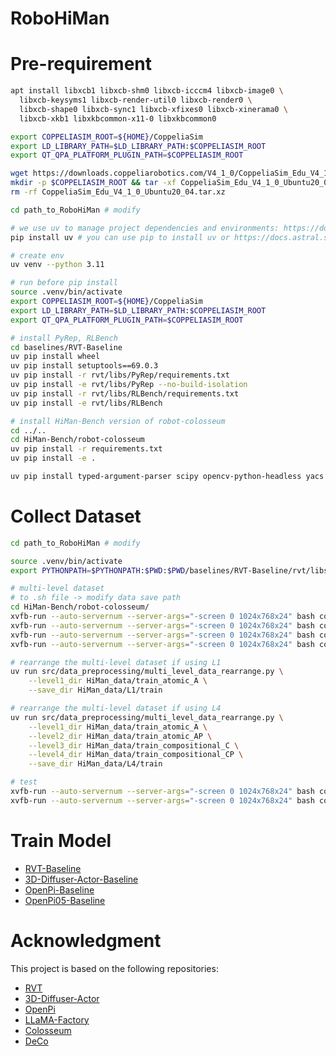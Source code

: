 # RoboHiMan

# Pre-requirement
```bash
apt install libxcb1 libxcb-shm0 libxcb-icccm4 libxcb-image0 \
  libxcb-keysyms1 libxcb-render-util0 libxcb-render0 \
  libxcb-shape0 libxcb-sync1 libxcb-xfixes0 libxcb-xinerama0 \
  libxcb-xkb1 libxkbcommon-x11-0 libxkbcommon0

export COPPELIASIM_ROOT=${HOME}/CoppeliaSim
export LD_LIBRARY_PATH=$LD_LIBRARY_PATH:$COPPELIASIM_ROOT
export QT_QPA_PLATFORM_PLUGIN_PATH=$COPPELIASIM_ROOT

wget https://downloads.coppeliarobotics.com/V4_1_0/CoppeliaSim_Edu_V4_1_0_Ubuntu20_04.tar.xz
mkdir -p $COPPELIASIM_ROOT && tar -xf CoppeliaSim_Edu_V4_1_0_Ubuntu20_04.tar.xz -C $COPPELIASIM_ROOT --strip-components 1
rm -rf CoppeliaSim_Edu_V4_1_0_Ubuntu20_04.tar.xz
```

```bash
cd path_to_RoboHiMan # modify

# we use uv to manage project dependencies and environments: https://docs.astral.sh/uv/
pip install uv # you can use pip to install uv or https://docs.astral.sh/uv/getting-started/installation/

# create env
uv venv --python 3.11

# run before pip install
source .venv/bin/activate
export COPPELIASIM_ROOT=${HOME}/CoppeliaSim
export LD_LIBRARY_PATH=$LD_LIBRARY_PATH:$COPPELIASIM_ROOT
export QT_QPA_PLATFORM_PLUGIN_PATH=$COPPELIASIM_ROOT

# install PyRep, RLBench
cd baselines/RVT-Baseline
uv pip install wheel
uv pip install setuptools==69.0.3
uv pip install -r rvt/libs/PyRep/requirements.txt
uv pip install -e rvt/libs/PyRep --no-build-isolation
uv pip install -r rvt/libs/RLBench/requirements.txt
uv pip install -e rvt/libs/RLBench

# install HiMan-Bench version of robot-colosseum
cd ../..
cd HiMan-Bench/robot-colosseum
uv pip install -r requirements.txt
uv pip install -e .

uv pip install typed-argument-parser scipy opencv-python-headless yacs packaging pandas transformers blobfile ipykernel blosc
```


# Collect Dataset
```bash
cd path_to_RoboHiMan # modify

source .venv/bin/activate
export PYTHONPATH=$PYTHONPATH:$PWD:$PWD/baselines/RVT-Baseline/rvt/libs/PyRep:$PWD/baselines/RVT-Baseline/rvt/libs/RLBench:$PWD/HiMan-Bench/robot-colosseum

# multi-level dataset
# to .sh file -> modify data save path
cd HiMan-Bench/robot-colosseum/
xvfb-run --auto-servernum --server-args="-screen 0 1024x768x24" bash collect_dataset_train_A.sh
xvfb-run --auto-servernum --server-args="-screen 0 1024x768x24" bash collect_dataset_train_AP.sh
xvfb-run --auto-servernum --server-args="-screen 0 1024x768x24" bash collect_dataset_train_C.sh
xvfb-run --auto-servernum --server-args="-screen 0 1024x768x24" bash collect_dataset_train_CP.sh

# rearrange the multi-level dataset if using L1
uv run src/data_preprocessing/multi_level_data_rearrange.py \
    --level1_dir HiMan_data/train_atomic_A \
    --save_dir HiMan_data/L1/train

# rearrange the multi-level dataset if using L4
uv run src/data_preprocessing/multi_level_data_rearrange.py \
    --level1_dir HiMan_data/train_atomic_A \
    --level2_dir HiMan_data/train_atomic_AP \
    --level3_dir HiMan_data/train_compositional_C \
    --level4_dir HiMan_data/train_compositional_CP \
    --save_dir HiMan_data/L4/train

# test
xvfb-run --auto-servernum --server-args="-screen 0 1024x768x24" bash collect_dataset_test_atomic.sh
xvfb-run --auto-servernum --server-args="-screen 0 1024x768x24" bash collect_dataset_test_compositional.sh
```

# Train Model
- [RVT-Baseline](baselines/RVT-Baseline/README.md)
- [3D-Diffuser-Actor-Baseline](baselines/3d-Diffuser-Actor-Baseline/README.md)
- [OpenPi-Baseline](baselines/OpenPi-Baseline/README.md)
- [OpenPi05-Baseline](baselines/OpenPi05-Baseline/README.md)

# Acknowledgment
This project is based on the following repositories:
- [RVT](https://github.com/nvlabs/rvt)
- [3D-Diffuser-Actor](https://github.com/nickgkan/3d_diffuser_actor)
- [OpenPi](https://github.com/Physical-Intelligence/openpi)
- [LLaMA-Factory](https://github.com/hiyouga/LLaMA-Factory)
- [Colosseum](https://github.com/robot-colosseum/robot-colosseum)
- [DeCo](https://deco226.github.io/)